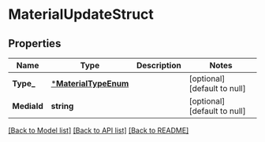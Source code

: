 # MaterialUpdateStruct

## Properties
Name | Type | Description | Notes
------------ | ------------- | ------------- | -------------
**Type_** | [***MaterialTypeEnum**](MaterialTypeEnum.md) |  | [optional] [default to null]
**MediaId** | **string** |  | [optional] [default to null]

[[Back to Model list]](../README.md#documentation-for-models) [[Back to API list]](../README.md#documentation-for-api-endpoints) [[Back to README]](../README.md)


